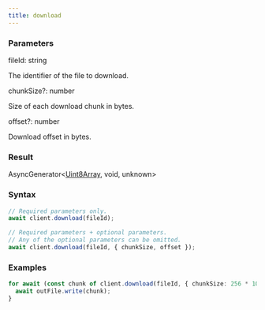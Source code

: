 ```yaml
---
title: download
---
```


### Parameters 

<div class="flex flex-col gap-3"><div><div class="font-mono"><span class="font-bold">fileId</span><span class="opacity-50">:</span> <span>string</span></div><div class="pl-3"><div class="no-margin">

The identifier of the file to download.

</div></div></div><div class="flex flex-col gap-3"><div><div class="flex gap-2"><div class="font-mono"><span class="font-bold">chunkSize</span><span class="opacity-50"><span title="Optional" class="cursor-help">?</span>:</span> <span>number</span></div></div><div class="pl-3"><div class="no-margin">

Size of each download chunk in bytes.

</div></div></div><div><div class="flex gap-2"><div class="font-mono"><span class="font-bold">offset</span><span class="opacity-50"><span title="Optional" class="cursor-help">?</span>:</span> <span>number</span></div></div><div class="pl-3"><div class="no-margin">

Download offset in bytes.

</div></div></div></div></div>

### Result 

<div class="font-mono"><span href="/">AsyncGenerator</span><span class="opacity-50">&lt;</span><a href="https://developer.mozilla.org/en-US/docs/Web/JavaScript/Reference/Global_Objects/Uint8Array" target="_blank" rel="noreferrer noopener">Uint8Array</a><span class="opacity-50">,</span> <span>void</span><span class="opacity-50">,</span> <span>unknown</span><span class="opacity-50">&gt;</span></div>

### Syntax

```ts
// Required parameters only.
await client.download(fileId);

// Required parameters + optional parameters.
// Any of the optional parameters can be omitted.
await client.download(fileId, { chunkSize, offset });
```

### Examples 

```ts
for await (const chunk of client.download(fileId, { chunkSize: 256 * 1024 })) {
  await outFile.write(chunk);
}
```

